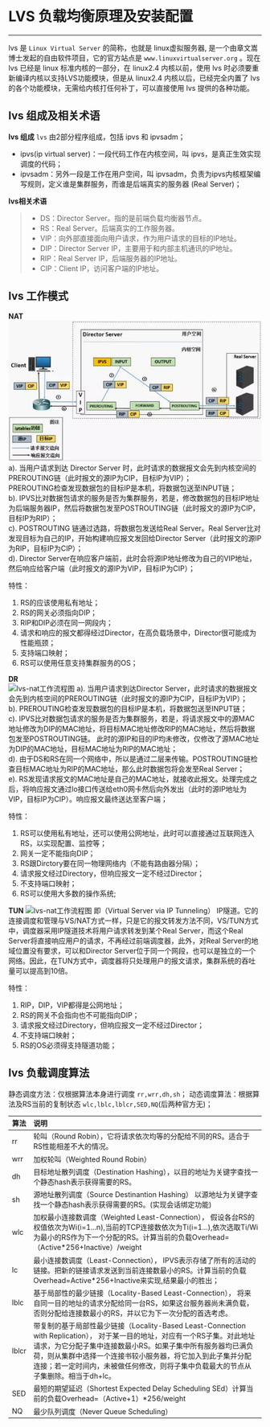 # LVS 负载均衡原理及安装配置

---

lvs 是 `Linux Virtual Server` 的简称，也就是 linux虚拟服务器, 是一个由章文嵩博士发起的自由软件项目，它的官方站点是 `www.linuxvirtualserver.org` 。现在 lvs 已经是 linux 标准内核的一部分，在 linux2.4 内核以前，使用 lvs 时必须要重新编译内核以支持LVS功能模块，但是从 linux2.4 内核以后，已经完全内置了 lvs 的各个功能模块，无需给内核打任何补丁，可以直接使用 lvs 提供的各种功能。

## lvs 组成及相关术语
**lvs 组成** 
`lvs` 由2部分程序组成，包括 ipvs 和 ipvsadm；
 * ipvs(ip virtual server)：一段代码工作在内核空间，叫 ipvs，是真正生效实现调度的代码；
 * ipvsadm：另外一段是工作在用户空间，叫 ipvsadm，负责为ipvs内核框架编写规则，定义谁是集群服务，而谁是后端真实的服务器 (Real Server)；

**lvs相关术语**
 > * DS：Director Server。指的是前端负载均衡器节点。
 > * RS：Real Server。后端真实的工作服务器。
 > * VIP：向外部直接面向用户请求，作为用户请求的目标的IP地址。
 > * DIP：Director Server IP，主要用于和内部主机通讯的IP地址。
 > * RIP：Real Server IP，后端服务器的IP地址。
 > * CIP：Client IP，访问客户端的IP地址。

## lvs 工作模式
**NAT**  
![lvs-nat工作流程图](../images/lvs/lvs-nat.jpg)
a). 当用户请求到达 Director Server 时，此时请求的数据报文会先到内核空间的PREROUTING链（此时报文的源IP为CIP，目标IP为VIP）；  
PREROUTING检查发现数据包的目标IP是本机，将数据包送至INPUT链；  
b). IPVS比对数据包请求的服务是否为集群服务，若是，修改数据包的目标IP地址为后端服务器IP，然后将数据包发至POSTROUTING链（此时报文的源IP为CIP，目标IP为RIP）；  
c). POSTROUTING 链通过选路，将数据包发送给Real Server。Real Server比对发现目标为自己的IP，开始构建响应报文发回给Director Server（此时报文的源IP为RIP，目标IP为CIP）；  
d). Director Server在响应客户端前，此时会将源IP地址修改为自己的VIP地址，然后响应给客户端（此时报文的源IP为VIP，目标IP为CIP）；  

特性：  
1. RS的应该使用私有地址；  
2. RS的网关必须指向DIP；  
3. RIP和DIP必须在同一网段内；
4. 请求和响应的报文都得经过Director，在高负载场景中，Director很可能成为性能瓶颈；
5. 支持端口映射；  
6. RS可以使用任意支持集群服务的OS；

**DR**  
![lvs-nat工作流程图](../images/lvs/lvs-dr.jpg)
a). 当用户请求到达Director Server，此时请求的数据报文会先到内核空间的PREROUTING链（此时报文的源IP为CIP，目标IP为VIP）；  
b). PREROUTING检查发现数据包的目标IP是本机，将数据包送至INPUT链；  
c). IPVS比对数据包请求的服务是否为集群服务，若是，将请求报文中的源MAC地址修改为DIP的MAC地址，将目标MAC地址修改RIP的MAC地址，然后将数据包发至POSTROUTING链。 此时的源IP和目的IP均未修改，仅修改了源MAC地址为DIP的MAC地址，目标MAC地址为RIP的MAC地址；  
d). 由于DS和RS在同一个网络中，所以是通过二层来传输。POSTROUTING链检查目标MAC地址为RIP的MAC地址，那么此时数据包将会发至Real Server；  
e). RS发现请求报文的MAC地址是自己的MAC地址，就接收此报文。处理完成之后，将响应报文通过lo接口传送给eth0网卡然后向外发出（此时的源IP地址为VIP，目标IP为CIP）。响应报文最终送达至客户端；  

特性： 
1. RS可以使用私有地址，还可以使用公网地址，此时可以直接通过互联网连入RS，以实现配置、监控等；  
2. 网关一定不能指向DIP；  
3. RS跟Dirctory要在同一物理网络内（不能有路由器分隔）；  
4. 请求报文经过Directory，但响应报文一定不经过Director；  
5. 不支持端口映射；  
6. RS可以使用大多数的操作系统;

**TUN**
![lvs-nat工作流程图](../images/lvs/lvs-tun.jpg)
即（Virtual Server via IP Tunneling） IP隧道。它的连接调度和管理与VS/NAT方式一样，只是它的报文转发方法不同，VS/TUN方式中，调度器采用IP隧道技术将用户请求转发到某个Real Server，而这个Real Server将直接响应用户的请求，不再经过前端调度器，此外，对Real Server的地域位置没有要求，可以和Director Server位于同一个网段，也可以是独立的一个网络。因此，在TUN方式中，调度器将只处理用户的报文请求，集群系统的吞吐量可以提高到10倍。

特性： 
1. RIP，DIP，VIP都得是公网地址；  
2. RS的网关不会指向也不可能指向DIP；  
3. 请求报文经过Directory，但响应报文一定不经过Director；  
4. 不支持端口映射；  
5. RS的OS必须得支持隧道功能；

## lvs 负载调度算法
静态调度方法：仅根据算法本身进行调度 `rr,wrr,dh,sh`；
动态调度算法：根据算法及RS当前的复制状态 `wlc,lblc,lblcr,SED,NQ`(后两种官方无)；

| 算法   | 说明     |
| ----   | :-----    |
|rr	|轮叫（Round Robin），它将请求依次均等的分配给不同的RS。适合于RS性能相差不大的情况。
|wrr|加权轮叫（Weighted Round Robin）|它将依据不同RS的权值分配任务。权值较高的RS将优先获得任务，并且分配到的连接数将比权值低的RS更多。相同权值得RS得到相同数目的连接数。
|dh	|目标地址散列调度（Destination Hashing），以目的地址为关键字查找一个静态hash表示获得需要的RS。
|sh	|源地址散列调度（Source Destinantion Hashing） 以源地址为关键字查找一个静态hash表示获得需要的RS。(实现会话绑定功能)
|wlc|加权最小连接数调度（Weighted Least-Connection）， 假设各台RS的权值依次为Wi(i=1...n),当前的TCP连接数依次为Ti(i=1...),依次选取Ti/Wi为最小的RS作为下一个分配的RS。计算当前的负载Overhead=（Active*256+Inactive）/weight
|lc	|最小连接数调度（Least-Connection）， IPVS表示存储了所有的活动的链接。把新的链接请求发送到当前连接数最小的RS。计算当前的负载Overhead=Active*256+Inactive来实现,结果最小的胜出；
|lblc|	基于局部性的最少链接（Locality-Based Least-Connection）， 将来自同一目的地址的请求分配给同一台RS，如果这台服务器尚未满负载，否则分配给连接数最小的RS，并以它为下一次分配的首选考虑。
|lblcr|	带复制的基于局部性最少链接（Locality-Based Least-Connection with Replication）， 对于某一目的地址，对应有一个RS子集。对此地址请求，为它分配子集中连接数最小RS。如果子集中所有服务器均已满负荷，则从集群中选择一个连接书较小服务器，将它加入到此子集并分配连接；若一定时间内，未被做任何修改，则将子集中负载最大的节点从子集删除。相当于dh+lc。
|SED| 最短的期望延迟（Shortest Expected Delay Scheduling SEd）计算当前的负载Overhead=（Active+1）*256/weight
|NQ	|最少队列调度（Never Queue Scheduling）

